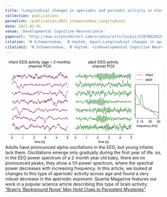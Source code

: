 ```yaml
---
title: "Longitudinal changes in aperiodic and periodic activity in electrophysiological recordings in the first seven months of life"
collection: publications
permalink: /publication/2021_schaworonkow_longitudinal
date: 2021-02-01
venue: 'Developmental Cognitive Neuroscience'
paperurl: 'http://www.sciencedirect.com/science/article/pii/S1878929320301420'
citation: 'N Schaworonkow,  B Voytek, &quot;Longitudinal changes in aperiodic and periodic activity in electrophysiological recordings in the first seven months of life.&quot; <i>Developmental Cognitive Neuroscience</i>, 2021.'
citation2: 'N Schaworonkow,  B Voytek. <i>Developmental Cognitive Neuroscience</i>, 2021.'
---
```

![](../images/pub_eeg_adult_infant.png)
Adults have pronounced alpha-oscillations in the EEG, but young infants lack them. Oscillations emerge only gradually during the first year of life. so, in the EEG power spectrum of a 2-month year old baby, there are no pronounced peaks, they show a 1/f-power spectrum, where the spectral power decreases with increasing frequency. In this article, we looked at changes to this type of aperiodic activity across age and found a very robust decrease in the aperiodic exponent. Quanta Magazine features our work in a popular science article describing this type of brain activity: [“Brain’s ‘Background Noise’ May Hold Clues to Persistent Mysteries”](https://www.quantamagazine.org/brains-background-noise-may-hold-clues-to-persistent-mysteries-20210208).


